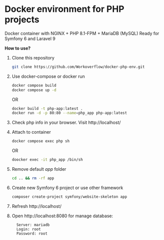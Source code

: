 # Docker environment for PHP projects

Docker container with NGINX + PHP 8.1-FPM + MariaDB (MySQL)
Ready for Symfony 6 and Laravel 9

**How to use?**

1. Clone this repository

    ```bash
    git clone https://github.com/Workoverflow/docker-php-env.git
    ```
    
2. Use docker-compose or docker run

    ```bash
    docker compose build
    docker compose up -d
    ```

    OR

    ```bash
    docker build -t php-app:latest .
    docker run -d -p 80:80 --name=php_app php-app:latest
    ```

3. Check php info in your browser. Visit http://localhost/
    

4. Attach to container

    ```bash
    docker compose exec php sh
    ```

    OR 

    ```bash
    doocker exec -it php_app /bin/sh
    ```

5. Remove default *app* folder
    
    ```bash 
    cd .. && rm -rf app
    ```

6. Create new Symfony 6 project or use other framework

    ```bash
    composer create-project symfony/website-skeleton app
    ```

7. Refresh http://localhost/


9. Open http://localhost:8080 for manage database:
   ```text
     Server: mariadb
     Login: root
     Password: root
   ```